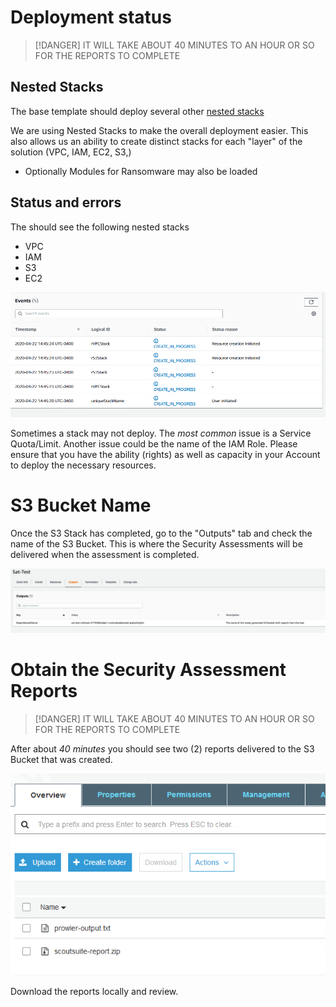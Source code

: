 # Deployment status

> [!DANGER]
> IT WILL TAKE ABOUT 40 MINUTES TO AN HOUR OR SO FOR THE REPORTS TO COMPLETE

## Nested Stacks

The base template should deploy several other [nested stacks](https://docs.aws.amazon.com/AWSCloudFormation/latest/UserGuide/using-cfn-nested-stacks.html)

We are using Nested Stacks to make the overall deployment easier. This also allows us an ability to create distinct stacks for each "layer" of the solution (VPC, IAM, EC2, S3,)
+ Optionally Modules for Ransomware may also be loaded

## Status and errors

The should see the following nested stacks

  + VPC
  + IAM
  + S3
  + EC2

![screenshot](img/in_progress.png)


Sometimes a stack may not deploy. The *most common* issue is a Service Quota/Limit. Another issue could be the name of the IAM Role. Please ensure that you have the ability (rights) as well as capacity in your Account to deploy the necessary resources.


# S3 Bucket Name

Once the S3 Stack has completed, go to the "Outputs" tab and check the name of the S3 Bucket. This is where the Security Assessments will be delivered when the assessment is completed.


![screenshot](img/s3output.png)


# Obtain the Security Assessment Reports

> [!DANGER]
> IT WILL TAKE ABOUT 40 MINUTES TO AN HOUR OR SO FOR THE REPORTS TO COMPLETE

After about *40 minutes* you should see two (2) reports delivered to the S3 Bucket that was created.

![screenshot](img/output.png)

Download the reports locally and review.
